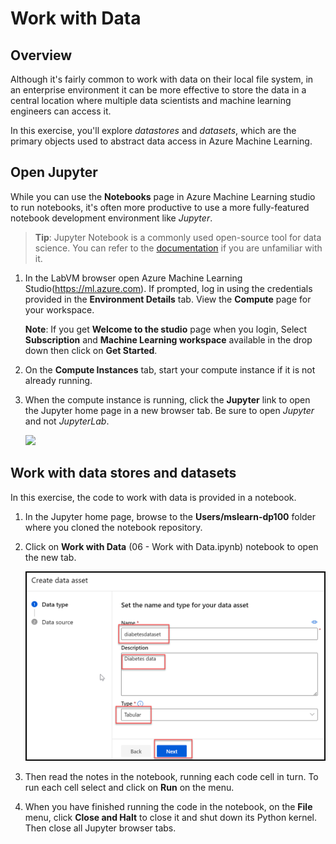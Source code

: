 # Work with Data

## Overview

Although it's fairly common to work with data on their local file system, in an enterprise environment it can be more effective to store the data in a central location where multiple data scientists and machine learning engineers can access it.

In this exercise, you'll explore *datastores* and *datasets*, which are the primary objects used to abstract data access in Azure Machine Learning.

## Open Jupyter

While you can use the **Notebooks** page in Azure Machine Learning studio to run notebooks, it's often more productive to use a more fully-featured notebook development environment like *Jupyter*.

> **Tip**: Jupyter Notebook is a commonly used open-source tool for data science. You can refer to the [documentation](https://jupyter-notebook.readthedocs.io/en/stable/notebook.html) if you are unfamiliar with it.

1. In the LabVM browser open Azure Machine Learning Studio(https://ml.azure.com). If prompted, log in using the credentials provided in the **Environment Details** tab. View the **Compute** page for your workspace.

    **Note**: If you get **Welcome to the studio** page when you login, Select **Subscription** and **Machine Learning workspace** available in the drop down then click on **Get Started**.

2. On the **Compute Instances** tab, start your compute instance if it is not already running.

3. When the compute instance is running, click the **Jupyter** link to open the Jupyter home page in a new browser tab. Be sure to open *Jupyter* and not *JupyterLab*.

    ![](images/jupyter.png)

## Work with data stores and datasets

In this exercise, the code to work with data is provided in a notebook.

1. In the Jupyter home page, browse to the **Users/mslearn-dp100** folder where you cloned the notebook repository. 

2. Click on **Work with Data** (06 - Work with Data.ipynb) notebook to open the new tab.

    ![](images/data.png)

3. Then read the notes in the notebook, running each code cell in turn. To run each cell select and click on **Run** on the menu.

4. When you have finished running the code in the notebook, on the **File** menu, click **Close and Halt** to close it and shut down its Python kernel. Then close all Jupyter browser tabs.
